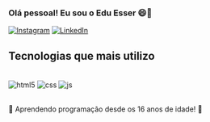 ### Olá pessoal! Eu sou o Edu Esser 😄🚀 


[![Instagram](https://img.shields.io/badge/Instagram-E4405F?style=for-the-badge&logo=instagram&logoColor=white)](https://instagram.com/eduardo.esser)
[![LinkedIn](https://img.shields.io/badge/linkedin-836FFF?style=for-the-badge&logo=linkedin&logoColor=white)](https://br.linkedin.com/in/eduardo-schlickmann-esser)


## Tecnologias que mais utilizo
<br>
<div style="display: inline_block">
  <img align="center" alt="html5" src="https://img.shields.io/badge/HTML5-E34F26?style=for-the-badge&logo=html5&logoColor=white" />
  <img align="center" alt="css" src="https://img.shields.io/badge/CSS3-1572B6?style=for-the-badge&logo=css3&logoColor=white" />
  <img align="center" alt="js" src="https://img.shields.io/badge/JavaScript-F7DF1E?style=for-the-badge&logo=javascript&logoColor=black" />
</div>
<br/>

🔴 Aprendendo programação desde os 16 anos de idade! 🚀
<br><br> 
